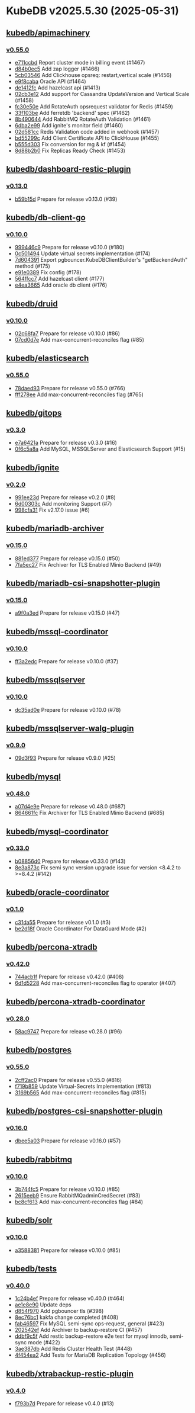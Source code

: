 # KubeDB v2025.5.30 (2025-05-31)


## [kubedb/apimachinery](https://github.com/kubedb/apimachinery)

### [v0.55.0](https://github.com/kubedb/apimachinery/releases/tag/v0.55.0)

- [e711ccbd](https://github.com/kubedb/apimachinery/commit/e711ccbd7) Report cluster mode in billing event (#1467)
- [d84b0ec5](https://github.com/kubedb/apimachinery/commit/d84b0ec51) Add zap logger (#1466)
- [5cb03546](https://github.com/kubedb/apimachinery/commit/5cb035464) Add Clickhouse opsreq: restart,vertical scale (#1456)
- [e9f8caba](https://github.com/kubedb/apimachinery/commit/e9f8cabaa) Oracle API (#1464)
- [de1412fc](https://github.com/kubedb/apimachinery/commit/de1412fcb) Add hazelcast api (#1413)
- [02cb3e12](https://github.com/kubedb/apimachinery/commit/02cb3e121) Add support for Cassandra UpdateVersion and Vertical Scale (#1458)
- [fc30e50e](https://github.com/kubedb/apimachinery/commit/fc30e50e2) Add RotateAuth opsrequest validator for Redis (#1459)
- [33f103be](https://github.com/kubedb/apimachinery/commit/33f103be5) Add ferretdb 'backend' spec (#1462)
- [8b490644](https://github.com/kubedb/apimachinery/commit/8b490644a) Add RabbitMQ RotateAuth Validation (#1461)
- [6dba2e99](https://github.com/kubedb/apimachinery/commit/6dba2e99e) Add ignite's monitor field (#1460)
- [02d581cc](https://github.com/kubedb/apimachinery/commit/02d581ccd) Redis Validation code added in webhook (#1457)
- [bd55299c](https://github.com/kubedb/apimachinery/commit/bd55299ce) Add Client Certificate API to ClickHouse (#1455)
- [b555d303](https://github.com/kubedb/apimachinery/commit/b555d3030) Fix conversion for mg & kf (#1454)
- [8d88b2b0](https://github.com/kubedb/apimachinery/commit/8d88b2b04) Fix Replicas Ready Check (#1453)



## [kubedb/dashboard-restic-plugin](https://github.com/kubedb/dashboard-restic-plugin)

### [v0.13.0](https://github.com/kubedb/dashboard-restic-plugin/releases/tag/v0.13.0)

- [b59b15d](https://github.com/kubedb/dashboard-restic-plugin/commit/b59b15d) Prepare for release v0.13.0 (#39)



## [kubedb/db-client-go](https://github.com/kubedb/db-client-go)

### [v0.10.0](https://github.com/kubedb/db-client-go/releases/tag/v0.10.0)

- [999446c9](https://github.com/kubedb/db-client-go/commit/999446c9) Prepare for release v0.10.0 (#180)
- [0c501494](https://github.com/kubedb/db-client-go/commit/0c501494) Update virtual secrets implementation (#174)
- [7d604391](https://github.com/kubedb/db-client-go/commit/7d604391) Export pgbouncer.KubeDBClientBuilder's "getBackendAuth" method (#175)
- [e91e0389](https://github.com/kubedb/db-client-go/commit/e91e0389) Fix config (#178)
- [564ffcc7](https://github.com/kubedb/db-client-go/commit/564ffcc7) Add hazelcast client (#177)
- [e4ea3665](https://github.com/kubedb/db-client-go/commit/e4ea3665) Add oracle db client (#176)



## [kubedb/druid](https://github.com/kubedb/druid)

### [v0.10.0](https://github.com/kubedb/druid/releases/tag/v0.10.0)

- [02c68fa7](https://github.com/kubedb/druid/commit/02c68fa7) Prepare for release v0.10.0 (#86)
- [07cd0d7e](https://github.com/kubedb/druid/commit/07cd0d7e) Add max-concurrent-reconciles flag (#85)



## [kubedb/elasticsearch](https://github.com/kubedb/elasticsearch)

### [v0.55.0](https://github.com/kubedb/elasticsearch/releases/tag/v0.55.0)

- [78daed93](https://github.com/kubedb/elasticsearch/commit/78daed93c) Prepare for release v0.55.0 (#766)
- [fff278ee](https://github.com/kubedb/elasticsearch/commit/fff278ee5) Add max-concurrent-reconciles flag (#765)



## [kubedb/gitops](https://github.com/kubedb/gitops)

### [v0.3.0](https://github.com/kubedb/gitops/releases/tag/v0.3.0)

- [e7a6421a](https://github.com/kubedb/gitops/commit/e7a6421a) Prepare for release v0.3.0 (#16)
- [0f6c5a8a](https://github.com/kubedb/gitops/commit/0f6c5a8a) Add MySQL, MSSQLServer and Elasticsearch Support (#15)



## [kubedb/ignite](https://github.com/kubedb/ignite)

### [v0.2.0](https://github.com/kubedb/ignite/releases/tag/v0.2.0)

- [991ee23d](https://github.com/kubedb/ignite/commit/991ee23d) Prepare for release v0.2.0 (#8)
- [6d00303c](https://github.com/kubedb/ignite/commit/6d00303c) Add monitoring Support (#7)
- [998cfa31](https://github.com/kubedb/ignite/commit/998cfa31) Fix v2.17.0 issue (#6)



## [kubedb/mariadb-archiver](https://github.com/kubedb/mariadb-archiver)

### [v0.15.0](https://github.com/kubedb/mariadb-archiver/releases/tag/v0.15.0)

- [881ed377](https://github.com/kubedb/mariadb-archiver/commit/881ed377) Prepare for release v0.15.0 (#50)
- [7fa5ec27](https://github.com/kubedb/mariadb-archiver/commit/7fa5ec27) Fix Archiver for TLS Enabled Minio Backend (#49)



## [kubedb/mariadb-csi-snapshotter-plugin](https://github.com/kubedb/mariadb-csi-snapshotter-plugin)

### [v0.15.0](https://github.com/kubedb/mariadb-csi-snapshotter-plugin/releases/tag/v0.15.0)

- [a9f0a3ed](https://github.com/kubedb/mariadb-csi-snapshotter-plugin/commit/a9f0a3ed) Prepare for release v0.15.0 (#47)



## [kubedb/mssql-coordinator](https://github.com/kubedb/mssql-coordinator)

### [v0.10.0](https://github.com/kubedb/mssql-coordinator/releases/tag/v0.10.0)

- [ff3a2edc](https://github.com/kubedb/mssql-coordinator/commit/ff3a2edc) Prepare for release v0.10.0 (#37)



## [kubedb/mssqlserver](https://github.com/kubedb/mssqlserver)

### [v0.10.0](https://github.com/kubedb/mssqlserver/releases/tag/v0.10.0)

- [dc35ad0e](https://github.com/kubedb/mssqlserver/commit/dc35ad0e) Prepare for release v0.10.0 (#78)



## [kubedb/mssqlserver-walg-plugin](https://github.com/kubedb/mssqlserver-walg-plugin)

### [v0.9.0](https://github.com/kubedb/mssqlserver-walg-plugin/releases/tag/v0.9.0)

- [09d3f93](https://github.com/kubedb/mssqlserver-walg-plugin/commit/09d3f93) Prepare for release v0.9.0 (#25)



## [kubedb/mysql](https://github.com/kubedb/mysql)

### [v0.48.0](https://github.com/kubedb/mysql/releases/tag/v0.48.0)

- [a07d4e9e](https://github.com/kubedb/mysql/commit/a07d4e9ed) Prepare for release v0.48.0 (#687)
- [864661fc](https://github.com/kubedb/mysql/commit/864661fc5) Fix Archiver for TLS Enabled Minio Backend (#685)



## [kubedb/mysql-coordinator](https://github.com/kubedb/mysql-coordinator)

### [v0.33.0](https://github.com/kubedb/mysql-coordinator/releases/tag/v0.33.0)

- [b08856d0](https://github.com/kubedb/mysql-coordinator/commit/b08856d0) Prepare for release v0.33.0 (#143)
- [8e3a873c](https://github.com/kubedb/mysql-coordinator/commit/8e3a873c) Fix semi sync version upgrade issue for version <8.4.2 to >=8.4.2 (#142)



## [kubedb/oracle-coordinator](https://github.com/kubedb/oracle-coordinator)

### [v0.1.0](https://github.com/kubedb/oracle-coordinator/releases/tag/v0.1.0)

- [c31da55](https://github.com/kubedb/oracle-coordinator/commit/c31da55) Prepare for release v0.1.0 (#3)
- [be2d18f](https://github.com/kubedb/oracle-coordinator/commit/be2d18f) Oracle Coordinator For DataGuard Mode (#2)



## [kubedb/percona-xtradb](https://github.com/kubedb/percona-xtradb)

### [v0.42.0](https://github.com/kubedb/percona-xtradb/releases/tag/v0.42.0)

- [744acb1f](https://github.com/kubedb/percona-xtradb/commit/744acb1fa) Prepare for release v0.42.0 (#408)
- [6d1d5228](https://github.com/kubedb/percona-xtradb/commit/6d1d5228c) Add max-concurrent-reconciles flag to operator (#407)



## [kubedb/percona-xtradb-coordinator](https://github.com/kubedb/percona-xtradb-coordinator)

### [v0.28.0](https://github.com/kubedb/percona-xtradb-coordinator/releases/tag/v0.28.0)

- [58ac9747](https://github.com/kubedb/percona-xtradb-coordinator/commit/58ac9747) Prepare for release v0.28.0 (#96)



## [kubedb/postgres](https://github.com/kubedb/postgres)

### [v0.55.0](https://github.com/kubedb/postgres/releases/tag/v0.55.0)

- [2cff2ac0](https://github.com/kubedb/postgres/commit/2cff2ac00) Prepare for release v0.55.0 (#816)
- [f719b859](https://github.com/kubedb/postgres/commit/f719b8598) Update Virtual-Secrets Implementation (#813)
- [3169b565](https://github.com/kubedb/postgres/commit/3169b5653) Add max-concurrent-reconciles flag (#815)



## [kubedb/postgres-csi-snapshotter-plugin](https://github.com/kubedb/postgres-csi-snapshotter-plugin)

### [v0.16.0](https://github.com/kubedb/postgres-csi-snapshotter-plugin/releases/tag/v0.16.0)

- [dbee5a03](https://github.com/kubedb/postgres-csi-snapshotter-plugin/commit/dbee5a03) Prepare for release v0.16.0 (#57)



## [kubedb/rabbitmq](https://github.com/kubedb/rabbitmq)

### [v0.10.0](https://github.com/kubedb/rabbitmq/releases/tag/v0.10.0)

- [3b744fc5](https://github.com/kubedb/rabbitmq/commit/3b744fc5) Prepare for release v0.10.0 (#85)
- [2615eeb9](https://github.com/kubedb/rabbitmq/commit/2615eeb9) Ensure RabbitMQadminCredSecret (#83)
- [bc8cf613](https://github.com/kubedb/rabbitmq/commit/bc8cf613) Add max-concurrent-reconciles flag (#84)



## [kubedb/solr](https://github.com/kubedb/solr)

### [v0.10.0](https://github.com/kubedb/solr/releases/tag/v0.10.0)

- [a3588381](https://github.com/kubedb/solr/commit/a3588381) Prepare for release v0.10.0 (#85)



## [kubedb/tests](https://github.com/kubedb/tests)

### [v0.40.0](https://github.com/kubedb/tests/releases/tag/v0.40.0)

- [1c24b4ef](https://github.com/kubedb/tests/commit/1c24b4ef) Prepare for release v0.40.0 (#464)
- [ae1e8e90](https://github.com/kubedb/tests/commit/ae1e8e90) Update deps
- [d854f970](https://github.com/kubedb/tests/commit/d854f970) Add pgbouncer tls (#398)
- [8ec76bc1](https://github.com/kubedb/tests/commit/8ec76bc1) kakfa change completed (#408)
- [fab46597](https://github.com/kubedb/tests/commit/fab46597) Fix MySQL semi-sync ops-request, general (#423)
- [202542ef](https://github.com/kubedb/tests/commit/202542ef) Add Archiver to backup-restore CI (#457)
- [ddbf9c5f](https://github.com/kubedb/tests/commit/ddbf9c5f) Add restic backup-restore e2e test for mysql innodb, semi-sync mode (#422)
- [3ae387db](https://github.com/kubedb/tests/commit/3ae387db) Add Redis Cluster Health Test (#448)
- [4f454ea2](https://github.com/kubedb/tests/commit/4f454ea2) Add Tests for MariaDB Replication Topology (#456)



## [kubedb/xtrabackup-restic-plugin](https://github.com/kubedb/xtrabackup-restic-plugin)

### [v0.4.0](https://github.com/kubedb/xtrabackup-restic-plugin/releases/tag/v0.4.0)

- [f793b7d](https://github.com/kubedb/xtrabackup-restic-plugin/commit/f793b7d) Prepare for release v0.4.0 (#13)



